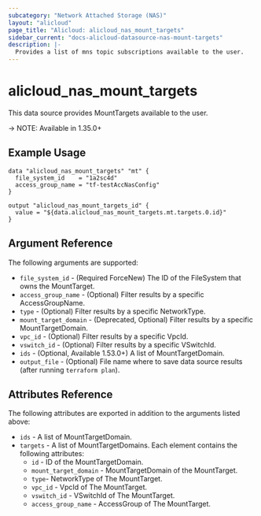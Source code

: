 ```yaml
---
subcategory: "Network Attached Storage (NAS)"
layout: "alicloud"
page_title: "Alicloud: alicloud_nas_mount_targets"
sidebar_current: "docs-alicloud-datasource-nas-mount-targets"
description: |-
  Provides a list of mns topic subscriptions available to the user.
---
```


# alicloud\_nas_mount_targets

This data source provides MountTargets available to the user.

-> NOTE: Available in 1.35.0+

## Example Usage

```
data "alicloud_nas_mount_targets" "mt" {
  file_system_id    = "1a2sc4d"
  access_group_name = "tf-testAccNasConfig"
}

output "alicloud_nas_mount_targets_id" {
  value = "${data.alicloud_nas_mount_targets.mt.targets.0.id}"
}
```

## Argument Reference

The following arguments are supported:

* `file_system_id` - (Required ForceNew) The ID of the FileSystem that owns the MountTarget.
* `access_group_name` - (Optional) Filter results by a specific AccessGroupName.
* `type` - (Optional) Filter results by a specific NetworkType.
* `mount_target_domain` - (Deprecated, Optional) Filter results by a specific MountTargetDomain.
* `vpc_id` - (Optional) Filter results by a specific VpcId.
* `vswitch_id` - (Optional) Filter results by a specific VSwitchId.
* `ids` - (Optional, Available 1.53.0+) A list of MountTargetDomain.
* `output_file` - (Optional) File name where to save data source results (after running `terraform plan`).

## Attributes Reference

The following attributes are exported in addition to the arguments listed above:

* `ids` - A list of MountTargetDomain.
* `targets` - A list of MountTargetDomains. Each element contains the following attributes:
   * `id` - ID of the MountTargetDomain.
   * `mount_target_domain` - MountTargetDomain of the MountTarget.
   * `type`- NetworkType of The MountTarget.
   * `vpc_id` - VpcId of The MountTarget.
   * `vswitch_id` - VSwitchId of The MountTarget.
   * `access_group_name` - AccessGroup of The MountTarget.
